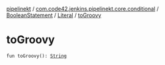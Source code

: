 [pipelinekt](../../../index.md) / [com.code42.jenkins.pipelinekt.core.conditional](../../index.md) / [BooleanStatement](../index.md) / [Literal](index.md) / [toGroovy](./to-groovy.md)

# toGroovy

`fun toGroovy(): `[`String`](https://kotlinlang.org/api/latest/jvm/stdlib/kotlin/-string/index.html)